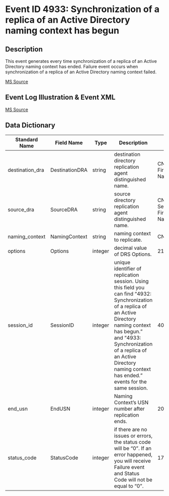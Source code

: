 # Event ID 4933: Synchronization of a replica of an Active Directory naming context has begun

## Description

This event generates every time synchronization of a replica of an Active Directory naming context has ended. Failure event occurs when synchronization of a replica of an Active Directory naming context failed.

[MS Source](https://github.com/MicrosoftDocs/windows-itpro-docs/blob/master/windows/security/threat-protection/auditing/event-4933.md)

## Event Log Illustration & Event XML

[MS Source](https://github.com/MicrosoftDocs/windows-itpro-docs/blob/master/windows/security/threat-protection/auditing/event-4933.md)

## Data Dictionary

|	Standard Name	| Field Name |	Type	|	Description	|	Sample Value	|
|	----------------	|	----------------	|	----------------	|	----------------	|	----------------	|
|	destination_dra	|	DestinationDRA	|	string	|	destination directory replication agent distinguished name.	|	CN=NTDS Settings,CN=DC01,CN=Servers,CN=Default-First-Site-Name,CN=Sites,CN=Configuration,DC=contoso,DC=local	|
|	source_dra	|	SourceDRA	|	string	|	source directory replication agent distinguished name.	|	CN=NTDS Settings,CN=WIN2012R2,CN=Servers,CN=Default-First-Site-Name,CN=Sites,CN=Configuration,DC=contoso,DC=local	|
|	naming_context	|	NamingContext	|	string	|	naming context to replicate.	|	CN=Schema,CN=Configuration,DC=contoso,DC=local	|
|	options	|	Options	|	integer	|	decimal value of DRS Options.	|	2147483733	|
|	session_id	|	SessionID	|	integer	|	unique identifier of replication session. Using this field you can find “4932: Synchronization of a replica of an Active Directory naming context has begun.” and “4933: Synchronization of a replica of an Active Directory naming context has ended.” events for the same session.	|	40	|
|	end_usn	|	EndUSN	|	integer	|	Naming Context’s USN number after replication ends.	|	20869	|
|	status_code	|	StatusCode	|	integer	|	if there are no issues or errors, the status code will be “0”. If an error happened, you will receive Failure event and Status Code will not be equal to “0”.	|	1722	|
